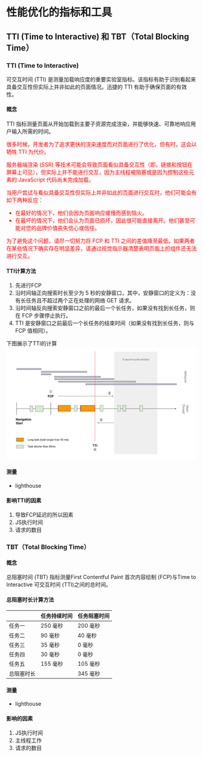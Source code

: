 # 性能优化的指标和工具

## TTI (Time to Interactive) 和 TBT（Total Blocking Time）

### TTI (Time to Interactive) 
可交互时间 (TTI) 是测量加载响应度的重要实验室指标。该指标有助于识别看起来具备交互性但实际上并非如此的页面情况。迅捷的 TTI 有助于确保页面的有效性。
#### 概念
TTI 指标测量页面从开始加载到主要子资源完成渲染，并能够快速、可靠地响应用户输入所需的时间。

<font color="red">
很多时候，开发者为了追求更快的渲染速度而对页面进行了优化，但有时，这会以牺牲 TTI 为代价。

服务器端渲染 (SSR) 等技术可能会导致页面看似具备交互性（即，链接和按钮在屏幕上可见），但实际上并不能进行交互，因为主线程被阻塞或是因为控制这些元素的 JavaScript 代码尚未完成加载。

当用户尝试与看似具备交互性但实际上并非如此的页面进行交互时，他们可能会有如下两种反应：
* 在最好的情况下，他们会因为页面响应缓慢而感到恼火。
* 在最坏的情况下，他们会认为页面已损坏，因此很可能直接离开。他们甚至可能对您的品牌价值丧失信心或信任。

为了避免这个问题，请尽一切努力将 FCP 和 TTI 之间的差值降至最低。如果两者在某些情况下确实存在明显差异，请通过视觉指示器清楚表明页面上的组件还无法进行交互。
</font>

#### TTI计算方法
1. 先进行FCP
2. 沿时间轴正向搜索时长至少为 5 秒的安静窗口，其中，安静窗口的定义为：没有长任务且不超过两个正在处理的网络 GET 请求。
3. 沿时间轴反向搜索安静窗口之前的最后一个长任务，如果没有找到长任务，则在 FCP 步骤停止执行。
4. TTI 是安静窗口之前最后一个长任务的结束时间（如果没有找到长任务，则与 FCP 值相同）。

下图展示了TTI的计算
<img src="./images/TTI.svg" />


#### 测量
* lighthouse


#### 影响TTI的因素

1. 导致FCP延迟的所以因素
2. JS执行时间
3. 请求的数目

### TBT（Total Blocking Time）

#### 概念
总阻塞时间 (TBT) 指标测量First Contentful Paint 首次内容绘制 (FCP)与Time to Interactive 可交互时间 (TTI)之间的总时间。
#### 总阻塞时长计算方法
|            | 任务持续时间 | 任务阻塞时间 |
| ---------- | ------------ | ------------ |
| 任务一     | 250 毫秒     | 200 毫秒     |
| 任务二     | 90 毫秒      | 40 毫秒      |
| 任务三     | 35 毫秒      | 0 毫秒       |
| 任务四     | 30 毫秒      | 0 毫秒       |
| 任务五     | 155 毫秒     | 105 毫秒     |
| 总阻塞时长 |              | 345 毫秒     |
#### 测量
* lighthouse
#### 影响的因素
1. JS执行时间
2. 主线程工作
3. 请求的数目

